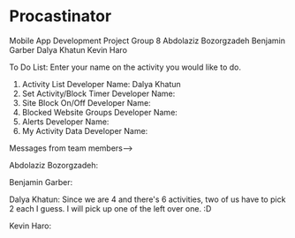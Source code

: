 # Procastinator
Mobile App Development Project
Group 8 
Abdolaziz Bozorgzadeh 
Benjamin Garber
Dalya Khatun 
Kevin Haro

To Do List: Enter your name on the activity you would like to do. 

1. Activity List                 Developer Name: Dalya Khatun 
2. Set Activity/Block Timer      Developer Name: 
3. Site Block On/Off             Developer Name: 
4. Blocked Website Groups        Developer Name: 
5. Alerts                        Developer Name: 
6. My Activity Data              Developer Name: 


Messages from team members--> 

Abdolaziz Bozorgzadeh: 


Benjamin Garber: 


Dalya Khatun: Since we are 4 and there's 6 activities, two of us have to pick 2 each I guess. I will pick up one of the left over one.    :D 

Kevin Haro:
